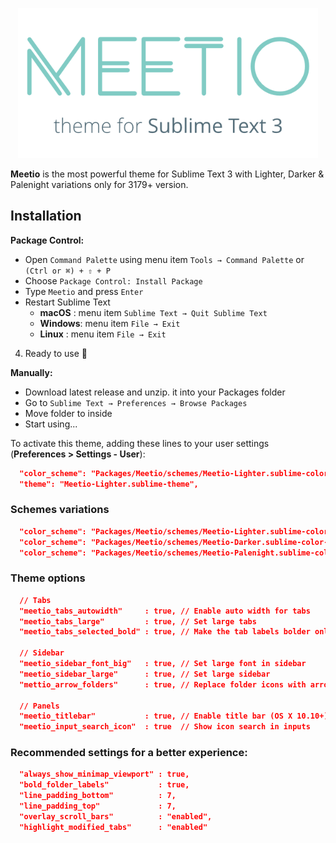 <p align="center"><img src="public/meetio.png" width="480"/></p>

**Meetio** is the most powerful theme for Sublime Text 3 with Lighter, Darker & Palenight variations only for 3179+ version.

## Installation

**Package Control:**
 - Open `Command Palette` using menu item `Tools → Command Palette` or `(Ctrl or ⌘) + ⇧ + P`
 - Choose `Package Control: Install Package`
 - Type `Meetio` and press `Enter`
 - Restart Sublime Text
    - **macOS** : menu item `Sublime Text → Quit Sublime Text`
    - **Windows**: menu item `File → Exit`
    - **Linux** : menu item `File → Exit`

4. Ready to use 🎉

**Manually:**
 - Download latest release and unzip. it into your Packages folder
 - Go to `Sublime Text → Preferences → Browse Packages`
 - Move folder to inside
 - Start using...

To activate this theme, adding these lines to your user settings (**Preferences > Settings - User**):

```json
  "color_scheme": "Packages/Meetio/schemes/Meetio-Lighter.sublime-color-scheme",
  "theme": "Meetio-Lighter.sublime-theme",
```

### Schemes variations

```json
  "color_scheme": "Packages/Meetio/schemes/Meetio-Lighter.sublime-color-scheme",
  "color_scheme": "Packages/Meetio/schemes/Meetio-Darker.sublime-color-scheme",
  "color_scheme": "Packages/Meetio/schemes/Meetio-Palenight.sublime-color-scheme"
```

### Theme options

```json
  // Tabs
  "meetio_tabs_autowidth"     : true, // Enable auto width for tabs
  "meetio_tabs_large"         : true, // Set large tabs
  "meetio_tabs_selected_bold" : true, // Make the tab labels bolder only in selected

  // Sidebar
  "meetio_sidebar_font_big"   : true, // Set large font in sidebar
  "meetio_sidebar_large"      : true, // Set large sidebar
  "mettio_arrow_folders"      : true, // Replace folder icons with arrows

  // Panels
  "meetio_titlebar"           : true, // Enable title bar (OS X 10.10+)
  "meetio_input_search_icon"  : true  // Show icon search in inputs
```

### Recommended settings for a better experience:

```json
  "always_show_minimap_viewport" : true,
  "bold_folder_labels"           : true,
  "line_padding_bottom"          : 7,
  "line_padding_top"             : 7,
  "overlay_scroll_bars"          : "enabled",
  "highlight_modified_tabs"      : "enabled"
```
